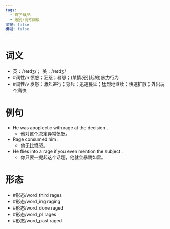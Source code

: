 ```yaml
---
tags:
  - 首字母/R
  - 级别/高考四级
掌握: false
模糊: false
---
```

# 词义
- 英：/reɪdʒ/； 美：/reɪdʒ/
- #词性/n  愤怒；狂怒；暴怒；(某情况引起的)暴力行为
- #词性/v  发怒；激烈进行；怒斥；迅速蔓延；猛烈地继续；快速扩散；外出玩个痛快
# 例句
- He was apoplectic with rage at the decision .
	- 他对这个决定异常愤怒。
- Rage consumed him .
	- 他无比愤怒。
- He flies into a rage if you even mention the subject .
	- 你只要一提起这个话题，他就会暴跳如雷。
# 形态
- #形态/word_third rages
- #形态/word_ing raging
- #形态/word_done raged
- #形态/word_pl rages
- #形态/word_past raged
